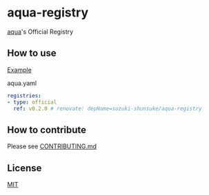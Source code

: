 # aqua-registry

[aqua](https://github.com/suzuki-shunsuke/aqua)'s Official Registry

## How to use

[Example](aqua.yaml)

aqua.yaml

```yaml
registries:
- type: official
  ref: v0.2.0 # renovate: depName=suzuki-shunsuke/aqua-registry
```

## How to contribute

Please see [CONTRIBUTING.md](CONTRIBUTING.md)

## License

[MIT](LICENSE)
